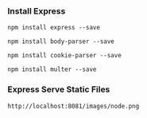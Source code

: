 ### Install Express

```
npm install express --save

npm install body-parser --save

npm install cookie-parser --save

npm install multer --save

```

### Express Serve Static Files

```
http://localhost:8081/images/node.png
```
